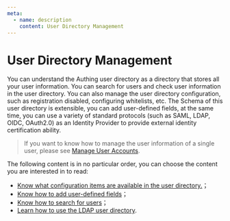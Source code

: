 ```yaml
---
meta:
  - name: description
    content: User Directory Management
---
```


# User Directory Management

<LastUpdated/>

You can understand the Authing user directory as a directory that stores all your user information. You can search for users and check user information in the user directory. You can also manage the user directory configuration, such as registration disabled, configuring whitelists, etc. The Schema of this user directory is extensible, you can add user-defined fields, at the same time, you can use a variety of standard protocols (such as SAML, LDAP, OIDC, OAuth2.0) as an Identity Provider to provide external identity certification ability.

> If you want to know how to manage the user information of a single user, please see [Manage User Accounts](../user/README.md).

The following content is in no particular order, you can choose the content you are interested in to read:

- [Know what configuration items are available in the user directory.](./settings.md)；
- [Know how to add user-defined fields](./user-defined-field/)；
- [Know how to search for users](./search.md)；
- [Learn how to use the LDAP user directory](./ldap-user-directory.md).
